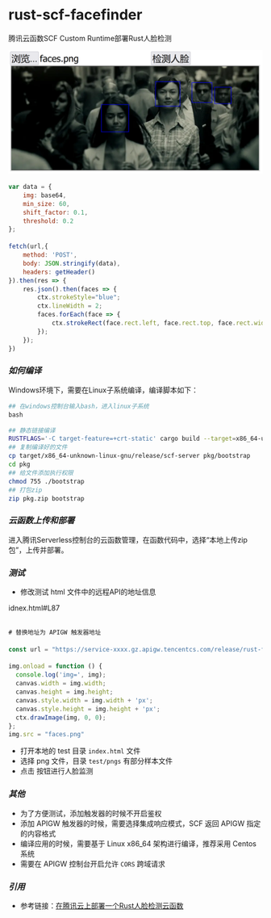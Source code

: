 # rust-scf-facefinder
腾讯云函数SCF Custom Runtime部署Rust人脸检测

<img src="test.png" />

```JavaScript
var data = {
    img: base64,
    min_size: 60,
    shift_factor: 0.1,
    threshold: 0.2
};

fetch(url,{
    method: 'POST',
    body: JSON.stringify(data),
    headers: getHeader()
}).then(res => {
    res.json().then(faces => {
        ctx.strokeStyle="blue";
        ctx.lineWidth = 2;
        faces.forEach(face => {
            ctx.strokeRect(face.rect.left, face.rect.top, face.rect.width, face.rect.height);
        });
    });
})
```

### *如何编译*

Windows环境下，需要在Linux子系统编译，编译脚本如下：

```PowerShell
## 在windows控制台输入bash，进入linux子系统
bash
```

```bash
## 静态链接编译
RUSTFLAGS='-C target-feature=+crt-static' cargo build --target=x86_64-unknown-linux-gnu --release
## 复制编译好的文件
cp target/x86_64-unknown-linux-gnu/release/scf-server pkg/bootstrap
cd pkg
## 给文件添加执行权限
chmod 755 ./bootstrap
## 打包zip
zip pkg.zip bootstrap
```

### *云函数上传和部署*

进入腾讯Serverless控制台的云函数管理，在函数代码中，选择“本地上传zip包”，上传并部署。


### *测试*

- 修改测试 html 文件中的远程API的地址信息

idnex.html#L87

```js

# 替换地址为 APIGW 触发器地址

const url = "https://service-xxxx.gz.apigw.tencentcs.com/release/rust-facedector-demo";
                                                                                        
img.onload = function () {
  console.log('img=', img);
  canvas.width = img.width;
  canvas.height = img.height;
  canvas.style.width = img.width + 'px';
  canvas.style.height = img.height + 'px';
  ctx.drawImage(img, 0, 0);
};
img.src = "faces.png"

```
- 打开本地的 test 目录 `index.html` 文件
- 选择 png 文件，目录 `test/pngs` 有部分样本文件
- 点击 按钮进行人脸监测

### *其他*

- 为了方便测试，添加触发器的时候不开启鉴权
- 添加 APIGW 触发器的时候，需要选择集成响应模式，SCF 返回 APIGW 指定的内容格式
- 编译应用的时候，需要基于 Linux x86_64 架构进行编译，推荐采用 Centos 系统
- 需要在 APIGW 控制台开启允许 `CORS` 跨域请求


### *引用*

- 参考链接：[在腾讯云上部署一个Rust人脸检测云函数](https://zhuanlan.zhihu.com/p/476715251)
